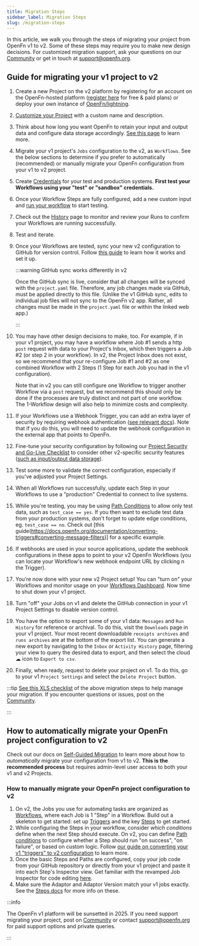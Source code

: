 ```yaml
---
title: Migration Steps
sidebar_label: Migration Steps
slug: /migration-steps
---
```


In this article, we walk you through the steps of migrating your project from
OpenFn v1 to v2. Some of these steps may require you to make new design
decisions. For customized migration support, ask your questions on our
[Community](https://.community.openfn.org) or get in touch at
[support@openfn.org](mailto://support@openfn.org).

## Guide for migrating your v1 project to v2

1. Create a new Project on the v2 platform by registering for an account on the
   OpenFn-hosted platform ([register here](https://www.openfn.org/pricing) for
   free & paid plans) or deploy your own instance of
   [OpenFn/lightning](https://github.com/OpenFn/lightning).
2. [Customize your Project](../manage-projects/platform-mgmt.md) with a custom
   name and description.
3. Think about how long you want OpenFn to retain your input and output data and
   configure data storage accordingly.
   [See this page](../manage-projects/io-data-storage.md) to learn more.
4. Migrate your v1 project's `Jobs` configuration to the v2, as `Workflows`. See
   the below sections to determine if you prefer to automatically (recommended)
   or manually migrate your OpenFn configuration from your v1 to v2 project.
5. Create [Credentials](../build/credentials.md) for your test and production
   systems. **First test your Workflows using your "test" or "sandbox"
   credentials.**
6. Once your Workflow Steps are fully configured, add a new custom input and
   [run your workflow](../build/steps/step-editor.md) to start testing.
7. Check out the [History](../monitor-history/activity-history.md) page to
   monitor and review your Runs to confirm your Workflows are running
   successfully.
8. Test and iterate.
9. Once your Workflows are tested, sync your new v2 configuration to GitHub for
   version control. Follow [this guide](../manage-projects/link-to-gh.md) to
   learn how it works and set it up.

   :::warning GitHub sync works differently in v2

   Once the GitHub sync is live, consider that all changes will be synced with
   the `project.yaml` file. Therefore, any job changes made via GitHub, must be
   applied directly to this file. (Unlike the v1 GitHub sync, edits to
   individual job files will not sync to the OpenFn v2 app. Rather, all changes
   must be made in the `project.yaml` file or within the linked web app.)

   :::

10. You may have other design decisions to make, too. For example, if in your v1
    project, you may have a workflow where Job #1 sends a http `post` request
    with data to your Project's Inbox, which then triggers a Job #2 (or step 2
    in your workflow). In v2, the Project Inbox does not exist, so we recommend
    that your re-configure Job #1 and #2 as one combined Workflow with 2 Steps
    (1 Step for each Job you had in the v1 configuration).

    Note that in v2 you can still configure one Workflow to trigger another
    Workflow via a `post` request, but we recommend this should only be done if
    the processes are truly distinct and not part of one workflow. The
    1-Workflow design will also help to minimize costs and complexity.

11. If your Workflows use a Webhook Trigger, you can add an extra layer of
    security by requiring webhook authentication
    ([see relevant docs](../manage-projects/webhook-auth.md)). Note that if you
    do this, you will need to update the webhook configuration in the external
    app that points to OpenFn.
12. Fine-tune your security configuration by following our
    [Project Security and Go-Live Checklist](https://docs.google.com/document/d/1XtiiKszeK5MAltPyqvlL4KCjkHC87YYlX8OPh6fZn4c/edit?usp=sharing)
    to consider other v2-specific security features
    ([such as input/output data storage](docs/manage-projects/io-data-storage.md)).
13. Test some more to validate the correct configuration, especially if you've
    adjusted your Project Settings.
14. When all Workflows run successfully, update each Step in your Workflows to
    use a "production" Credential to connect to live systems.
15. While you're testing, you may be using [Path Conditions](../build/paths.md) to allow
    only test data, such as `test_case == yes`. If you then want to exclude test
    data from your production systems, don't forget to update edge conditions,
    eg. `test_case == no`. Check out [this guide(https://docs.openfn.org/documentation/converting-triggers#converting-message-filters)] for a specific example.
16. If webhooks are used in your source applications, update the webhook
    configurations in these apps to point to your v2 OpenFn Workflows (you can
    locate your Workflow's new webhook endpoint URL by clicking n the Trigger).
17. You’re now done with your new v2 Project setup! You can "turn on" your
    Workflows and monitor usage on your
    [Workflows Dashboard](../manage-projects/workflow-dashboard.md). Now time to
    shut down your v1 project.
18. Turn "off" your Jobs on v1 and delete the GitHub connection in your v1
    Project Settings to disable version control.
19. You have the option to export some of your v1 data: `Messages` and `Run History` for
    reference or archival. To do this, visit the `Downloads` page in your v1 project. Your most recent downloadable `receipts archives` and `runs archives` are at the bottom of the export list. You can generate a new export by navigating to the `Inbox` or `Activity History` page, filtering your view to query the desired data to export, and then select the cloud ☁ icon to `Export to csv`. 
20. Finally, when ready, request to delete your project on v1. To do this, go to
    your v1 `Project Settings` and select the `Delete Project` button.

:::tip
[See this XLS checklist](https://docs.google.com/spreadsheets/d/1pTw5_PZ0RNad-haqw_ydel5ka4ezSxcfF71un7Sga5I/edit?usp=sharing)
of the above migration steps to help manage your migration. If you encounter
questions or issues, post on the [Community](https://community.openfn.org).

:::

## How to automatically migrate your OpenFn project configuration to v2

Check out our docs on
[Self-Guided Migration](../migration/automated-migration.md) to learn more about
how to _automatically_ migrate your configuration from v1 to v2. **This is the
recommended process** but requires admin-level user access to both your v1 and
v2 Projects.

### How to manually migrate your OpenFn project configuration to v2

1. On v2, the Jobs you use for automating tasks are organized as
   [Workflows](../tutorials/tutorial.md), where each Job is 1 "Step" in a
   Workflow. Build out a skeleton to get started: set up
   [Triggers](../build/triggers.md) and the key
   [Steps](https://docs.openfn.org/documentation/build/steps) to get started.
2. While configuring the Steps in your workflow, consider _which conditions_
   define when the next Step should execute. On v2, you can define
   [Path conditions](https://docs.openfn.org/documentation/build/paths) to
   configure whether a Step should run "on success", "on failure", or based on
   custom logic. Follow
   [our guide on converting your v1 "triggers" to v2 configuration](../migration/converting-triggers.md)
   to learn more.
3. Once the basic Steps and Paths are configured, copy your job code from your
   GitHub repository or directly from your v1 project and paste it into each
   Step's Inspector view. Get familiar with the revamped Job Inspector for code
   editing [here](../build/steps/step-editor.md).
4. Make sure the Adaptor and Adaptor Version match your v1 jobs exactly. See the
   [Steps docs](../build/steps/step-editor.md) for more info on these.

:::info

The OpenFn v1 platform will be sunsetted in 2025. If you need support migrating
your project, post on [Community](https://community.openfn.org) or contact
[support@openfn.org](mailto://support@openfn.org) for paid support options and
private queries.

:::
